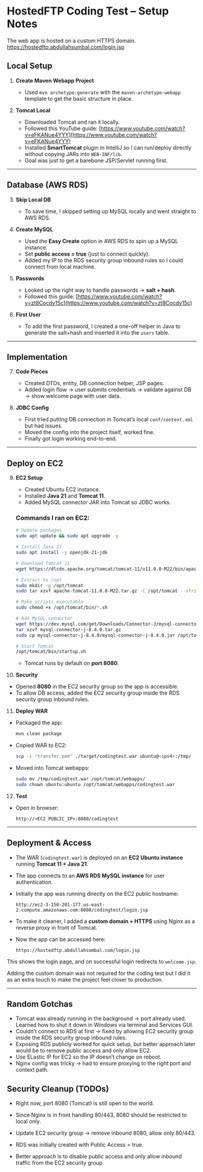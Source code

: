 
# HostedFTP Coding Test – Setup Notes

The web app is hosted on a custom HTTPS domain.
https://hostedftp.abdullahsumbal.com/login.jsp

## Local Setup

1. **Create Maven Webapp Project**

    * Used `mvn archetype:generate` with the `maven-archetype-webapp` template to get the basic structure in place.

2. **Tomcat Local**

    * Downloaded Tomcat and ran it locally.
    * Followed this YouTube guide: [https://www.youtube.com/watch?v=eFKANue4YYY](https://www.youtube.com/watch?v=eFKANue4YYY)
    * Installed **SmartTomcat** plugin in IntelliJ so I can run/deploy directly without copying JARs into `WEB-INF/lib`.
    * Goal was just to get a barebone JSP/Servlet running first.

---

## Database (AWS RDS)

3. **Skip Local DB**

    * To save time, I skipped setting up MySQL locally and went straight to AWS RDS.

4. **Create MySQL**

    * Used the **Easy Create** option in AWS RDS to spin up a MySQL instance.
    * Set **public access = true** (just to connect quickly).
    * Added my IP to the RDS security group inbound rules so I could connect from local machine.

5. **Passwords**

    * Looked up the right way to handle passwords → **salt + hash**.
    * Followed this guide: [https://www.youtube.com/watch?v=zt8Cocdy15c](https://www.youtube.com/watch?v=zt8Cocdy15c)

6. **First User**

    * To add the first password, I created a one-off helper in Java to generate the salt+hash and inserted it into the `users` table.

---

## Implementation

7. **Code Pieces**

    * Created DTOs, entity, DB connection helper, JSP pages.
    * Added login flow → user submits credentials → validate against DB → show welcome page with user data.

8. **JDBC Config**

    * First tried putting DB connection in Tomcat’s local `conf/context.xml` but had issues.
    * Moved the config into the project itself, worked fine.
    * Finally got login working end-to-end.

---

## Deploy on EC2

9. **EC2 Setup**

    * Created Ubuntu EC2 instance.
    * Installed **Java 21** and **Tomcat 11**.
    * Added MySQL connector JAR into Tomcat so JDBC works.

   ### Commands I ran on EC2:

   ```bash
   # Update packages
   sudo apt update && sudo apt upgrade -y

   # Install Java 21
   sudo apt install -y openjdk-21-jdk

   # Download Tomcat 11
   wget https://dlcdn.apache.org/tomcat/tomcat-11/v11.0.0-M22/bin/apache-tomcat-11.0.0-M22.tar.gz

   # Extract to /opt
   sudo mkdir -p /opt/tomcat
   sudo tar xzvf apache-tomcat-11.0.0-M22.tar.gz -C /opt/tomcat --strip-components=1

   # Make scripts executable
   sudo chmod +x /opt/tomcat/bin/*.sh

   # Add MySQL connector
   wget https://dev.mysql.com/get/Downloads/Connector-J/mysql-connector-j-8.4.0.tar.gz
   tar xzvf mysql-connector-j-8.4.0.tar.gz
   sudo cp mysql-connector-j-8.4.0/mysql-connector-j-8.4.0.jar /opt/tomcat/lib/

   # Start Tomcat
   /opt/tomcat/bin/startup.sh
   ```

    * Tomcat runs by default on **port 8080**.

10. **Security**

* Opened **8080** in the EC2 security group so the app is accessible.
* To allow DB access, added the EC2 security group inside the RDS security group inbound rules.

11. **Deploy WAR**

* Packaged the app:

  ```bash
  mvn clean package
  ```
* Copied WAR to EC2:

  ```bash
  scp -i "transfer.pem" ./target/codingtest.war ubuntu@<ipv4>:/tmp/
  ```
* Moved into Tomcat webapps:

  ```bash
  sudo mv /tmp/codingtest.war /opt/tomcat/webapps/
  sudo chown ubuntu:ubuntu /opt/tomcat/webapps/codingtest.war
  ```

12. **Test**

* Open in browser:

  ```
  http://<EC2_PUBLIC_IP>:8080/codingtest
  ```

---

## Deployment & Access

* The WAR (`codingtest.war`) is deployed on an **EC2 Ubuntu instance** running **Tomcat 11 + Java 21**.
* The app connects to an **AWS RDS MySQL instance** for user authentication.
* Initially the app was running directly on the EC2 public hostname:

  ```
  http://ec2-3-150-201-177.us-east-2.compute.amazonaws.com:8080/codingtest/login.jsp
  ```
* To make it cleaner, I added a **custom domain + HTTPS** using Nginx as a reverse proxy in front of Tomcat.
* Now the app can be accessed here:

  ```
  https://hostedftp.abdullahsumbal.com/login.jsp
  ```

This shows the login page, and on successful login redirects to `welcome.jsp`.

Adding the custom domain was not required for the coding test but I did it as an extra touch to make the project feel closer to production.

---

## Random Gotchas

* Tomcat was already running in the background → port already used. Learned how to shut it down in Windows via terminal and Services GUI.
* Couldn’t connect to RDS at first → fixed by allowing EC2 security group inside the RDS security group inbound rules.
* Exposing RDS publicly worked for quick setup, but better approach later would be to remove public access and only allow EC2.
* Use ELastic IP for EC2 so the IP doesn’t change on reboot.
* Nginx config was tricky → had to ensure proxying to the right port and context path.
## Security Cleanup (TODOs)

* Right now, port 8080 (Tomcat) is still open to the world.

* Since Nginx is in front handling 80/443, 8080 should be restricted to local only.

* Update EC2 security group → remove inbound 8080, allow only 80/443.

* RDS was initially created with Public Access = true.

* Better approach is to disable public access and only allow inbound traffic from the EC2 security group.